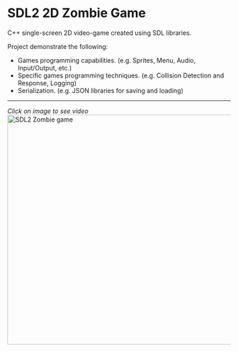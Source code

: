 # SDL2 2D Zombie Game
C++ single-screen 2D video-game created using SDL libraries.

Project demonstrate the following:

- Games programming capabilities. (e.g. Sprites, Menu, Audio, Input/Output, etc.)
- Specific games programming techniques. (e.g. Collision Detection and Response, Logging)
- Serialization. (e.g. JSON libraries for saving and loading)

___
*Click on image to see video*
<a href="https://www.youtube.com/watch?v=icr-JABZW7M" target="_blank"><img src="https://img.youtube.com/vi/icr-JABZW7M/maxresdefault.jpg" 
alt="SDL2 Zombie game" width="920" height="517" border="0" /></a>
